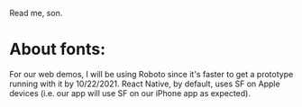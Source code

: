 Read me, son.

# About fonts:
For our web demos, I will be using Roboto since it's faster to get
a prototype running with it by 10/22/2021. React Native, by default, uses SF
on Apple devices (i.e. our app will use SF on our iPhone app as expected).
